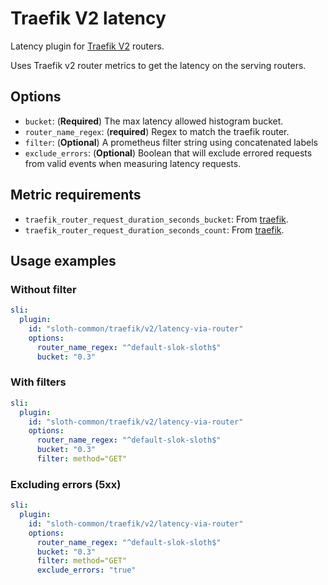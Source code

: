 # Traefik V2 latency

Latency plugin for [Traefik V2][traefik] routers.

Uses Traefik v2 router metrics to get the latency on the serving routers.

## Options

- `bucket`: (**Required**) The max latency allowed histogram bucket.
- `router_name_regex`: (**required**) Regex to match the traefik router.
- `filter`: (**Optional**) A prometheus filter string using concatenated labels
- `exclude_errors`: (**Optional**) Boolean that will exclude errored requests from valid events when measuring latency requests.

## Metric requirements

- `traefik_router_request_duration_seconds_bucket`: From [traefik].
- `traefik_router_request_duration_seconds_count`: From [traefik].

## Usage examples

### Without filter

```yaml
sli:
  plugin:
    id: "sloth-common/traefik/v2/latency-via-router"
    options:
      router_name_regex: "^default-slok-sloth$"
      bucket: "0.3"
```

### With filters

```yaml
sli:
  plugin:
    id: "sloth-common/traefik/v2/latency-via-router"
    options:
      router_name_regex: "^default-slok-sloth$"
      bucket: "0.3"
      filter: method="GET"
```

### Excluding errors (5xx)

```yaml
sli:
  plugin:
    id: "sloth-common/traefik/v2/latency-via-router"
    options:
      router_name_regex: "^default-slok-sloth$"
      bucket: "0.3"
      filter: method="GET"
      exclude_errors: "true"
```

[traefik]: https://doc.traefik.io/traefik/v2.6/
